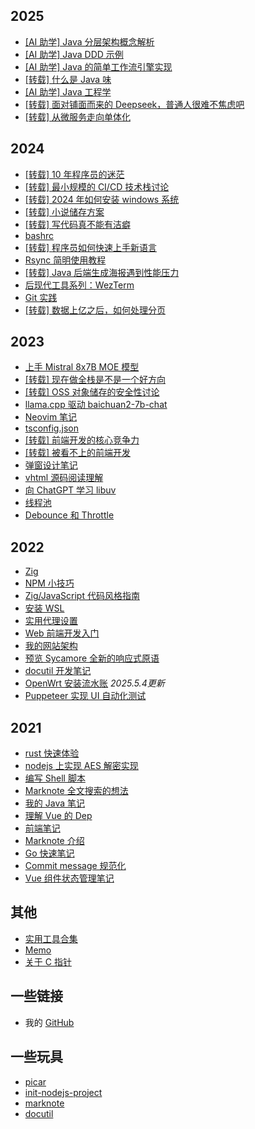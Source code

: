 ## 2025

- [[AI 助学] Java 分层架构概念解析](docs/2025/java-xo.md)
- [[AI 助学] Java DDD 示例](docs/2025/java-ddd.md)
- [[AI 助学] Java 的简单工作流引擎实现](docs/2025/java-workflow-engine.md)
- [[转载] 什么是 Java 味](docs/2025/java-smell.md)
- [[AI 助学] Java 工程学](docs/2025/java-project.md)
- [[转载] 面对铺面而来的 Deepseek，普通人很难不焦虑吧](docs/2025/deekseek.md)
- [[转载] 从微服务走向单体化](docs/2025/microservice-to-monolic.md)

## 2024

- [[转载] 10 年程序员的迷茫](docs/2024/10-years-old-programmer.md)
- [[转载] 最小规模的 CI/CD 技术栈讨论](docs/2024/self-hosted-cicd.md)
- [[转载] 2024 年如何安装 windows 系统](docs/2024/install-windows.md)
- [[转载] 小说储存方案](docs/2024/novel-storage-solution.md)
- [[转载] 写代码真不能有洁癖](docs/2024/no-code-cleanliness.md)
- [bashrc](docs/2024/bashrc.md)
- [[转载] 程序员如何快速上手新语言](docs/2024/learn-lang-quick.md)
- [Rsync 简明使用教程](docs/2024/rasync.md)
- [[转载] Java 后端生成海报遇到性能压力](docs/2024/gen-image-with-java.md)
- [后现代工具系列：WezTerm](docs/2024/postmodern-tools-terminal.md)
- [Git 实践](docs/2024/git-good-practices.md)
- [[转载] 数据上亿之后，如何处理分页](docs/2024/pagination-for-millions-of-data.md)

## 2023

- [上手 Mistral 8x7B MOE 模型](docs/2023/handson-mistral-8x7b.md)
- [[转载] 现在做全栈是不是一个好方向](docs/2023/fullstack-or-backend-only.md)
- [[转载] OSS 对象储存的安全性讨论](docs/2023/oss-security.md)
- [llama.cpp 驱动 baichuan2-7b-chat](docs/2023/baichuan.md)
- [Neovim 笔记](docs/2023/nvim.md)
- [tsconfig.json](docs/2023/tsconfig-cheat-sheet.md)
- [[转载] 前端开发的核心竞争力](docs/2023/frontend-se-true-tech.md)
- [[转载] 被看不上的前端开发](docs/2023/java-de-vs-frontend-de.md)
- [弹窗设计笔记](docs/2023/dialog-design.md)
- [vhtml 源码阅读理解](docs/2023/code-reading-vhtml.md)
- [向 ChatGPT 学习 libuv](docs/2023/learn-libuv.md)
- [线程池](docs/2023/java/thread_pool.md)
- [Debounce 和 Throttle](docs/2023/debounce-throttle-notes.md)

## 2022

- [Zig](docs/2022/zig.md)
- [NPM 小技巧](docs/2022/npm-tips.md)
- [Zig/JavaScript 代码风格指南](docs/2022/zig-style-guide.md)
- [安装 WSL](docs/2022/install-wsl.md)
- [实用代理设置](docs/2022/useful-proxy-settings.md)
- [Web 前端开发入门](docs/2022/learn-web-dev.md)
- [我的网站架构](docs/2022/my-site.md)
- [预览 Sycamore 全新的响应式原语](docs/2022/sycamore-new-reactive-primitives.md)
- [docutil 开发笔记](docs/2022/notes-on-docutil.md)
- [OpenWrt 安装流水账](docs/2022/openwrt-install.md) _2025.5.4更新_
- [Puppeteer 实现 UI 自动化测试](docs/2022/puppeteer.md)

## 2021

- [rust 快速体验](docs/2021/rust-flash.md)
- [nodejs 上实现 AES 解密实现](docs/2021/aes-decrypt.md)
- [编写 Shell 脚本](docs/2021/bash.md)
- [Marknote 全文搜索的想法](docs/2021/full-text-search-for-marknote.md)
- [我的 Java 笔记](docs/2021/my-java-notes.md)
- [理解 Vue 的 Dep](docs/2021/dep-in-vuejs.md)
- [前端笔记](docs/2021/frontend-tips.md)
- [Marknote 介绍](docs/2021/marknote-intro.md)
- [Go 快速笔记](docs/2021/go-quick-learn.md)
- [Commit message 规范化](docs/2021/change-log.md)
- [Vue 组件状态管理笔记](docs/2021/state-manage-in-vue.md)

## 其他

- [实用工具合集](docs/2022/tools-collection.md)
- [Memo](docs/2024/memo.md)
- [关于 C 指针](docs/pointers/pointers.md)

## 一些链接

- 我的 [GitHub](https://github.com/yuekcc)

## 一些玩具

- [picar](https://github.com/yuekcc/picar)
- [init-nodejs-project](https://github.com/yuekcc/inp)
- [marknote](https://github.com/yuekcc/marknote)
- [docutil](https://github.com/docutil/docutil)
